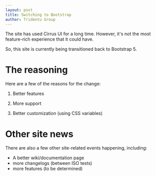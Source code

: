 ```yaml
---
layout: post
title: Switching to Bootstrap
author: Tridentu Group
---
```


The site has used Cirrus UI for a long time. However, it's not the most feature-rich experience that it could have.

So, this site is currently being transitioned back to Bootstrap 5.

# The reasoning

Here are a few of the reasons for the change:

1. Better features

2. More support

3. Better customization (using CSS variables)


# Other site news

There are also a few other site-related events happening,  including:

- A better wiki/documentation page
- more changelogs (between ISO tests)
- more features (to be determined)
